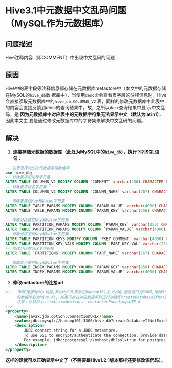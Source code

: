 Hive3.1中元数据中文乱码问题（MySQL作为元数据库）
================================================================================
## 问题描述
Hive注释内容（即COMMENT）中出现中文乱码的问题

## 原因
Hive中的表字段等注释信息都存储在元数据库metastore中（本文中的元数据存储在MySQL的`hive_db`数
据库中），当使用`desc`命令查看表字段的注释信息时，Hive会直接读取元数据库中的`hive_db.COLUMNS_V2`
表，同样的修改元数据库中此表中的内容会直接反馈到desc的查询结果中。故，之所以`desc`查询结果中显
示中文乱码，是 **因为元数据库中对应表中的元数据字符集无法显示中文（默认为latin1）**，因此本文主
要是通过修改元数据库中的字符集来解决中文乱码的问题。

## 解决

1. **连接存储元数据的数据库（此处为MySQL中的`hive_db`），执行下列SQL语句**：
```sql
-- 注意选择对应的元数据存储数据库
use hive_db;
-- 修改表字段注释字符集
ALTER TABLE COLUMNS_V2 MODIFY COLUMN `COMMENT` varchar(256) CHARACTER SET utf8;
-- 修改表字段名字符集
ALTER TABLE COLUMNS_V2 MODIFY COLUMN `COLUMN_NAME` varchar(767) CHARACTER SET utf8;

-- 修改表属性Key和Value字符集
ALTER TABLE TABLE_PARAMS MODIFY COLUMN `PARAM_VALUE` varchar(4000) CHARACTER SET utf8;
ALTER TABLE TABLE_PARAMS MODIFY COLUMN `PARAM_KEY` varchar(256) CHARACTER SET utf8;

-- 修改分区属性Key和Value字符集
ALTER TABLE PARTITION_PARAMS MODIFY COLUMN `PARAM_KEY` varchar(256) CHARACTER SET utf8;
ALTER TABLE PARTITION_PARAMS MODIFY COLUMN `PARAM_VALUE` varchar(4000) CHARACTER SET utf8;
-- 修改分区字段Key和Value字符集
ALTER TABLE PARTITION_KEYS MODIFY COLUMN `PKEY_COMMENT` varchar(4000) CHARACTER SET utf8;
ALTER TABLE PARTITION_KEY_VALS MODIFY COLUMN `PART_KEY_VAL` varchar(256) CHARACTER SET utf8;
-- 修改分区的分区名字符集
ALTER TABLE `PARTITIONS` MODIFY COLUMN `PART_NAME` varchar(767) CHARACTER SET utf8;

-- 修改索引属性Key和Value字符集
ALTER TABLE INDEX_PARAMS MODIFY COLUMN `PARAM_KEY` varchar(256) CHARACTER SET utf8;
ALTER TABLE INDEX_PARAMS MODIFY COLUMN `PARAM_VALUE` varchar(4000) CHARACTER SET utf8;
```

2. **修改metastore的连接url**
```xml
<!-- JDBC连接MySQL设置,其中MySQL安装在hadoop101上,MySQL通信端口为3306,存储Hive metadata
     的数据库名为hive_db, 如果不存在对应数据库则进行创建即createDatabaseIfNotExist=true;
     注意：必须加上：useUnicode=true， characterEncoding=UTF-8 
-->
<property>
    <name>javax.jdo.option.ConnectionURL</name>
    <value>jdbc:mysql://hadoop101:3306/hive_db?createDatabaseIfNotExist=true&amp;useUnicode=true&amp;characterEncoding=UTF-8</value>
    <description>
        JDBC connect string for a JDBC metastore.
        To use SSL to encrypt/authenticate the connection, provide database-specific SSL flag in the connection URL.
        For example, jdbc:postgresql://myhost/db?ssl=true for postgres database.
    </description>
</property>
```
**这样的话就可以正确显示中文了（不需要跟Hive1.2.1版本那样还要修改源代码）**。